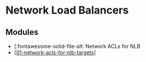 Network Load Balancers
===

Modules
---

- [:fontawesome-solid-file-alt: Network ACLs for NLB
- [[01-network-acls-for-nlb-targets]]

[//begin]: # "Autogenerated link references for markdown compatibility"
[01-network-acls-for-nlb-targets]: 01-network-acls-for-nlb-targets.md "Network ACLs for NLB targets"
[//end]: # "Autogenerated link references"